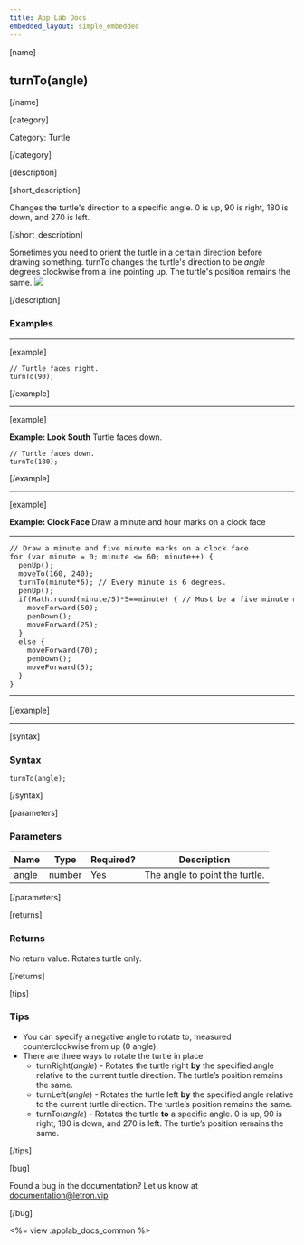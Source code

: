 ```yaml
---
title: App Lab Docs
embedded_layout: simple_embedded
---
```


[name]

## turnTo(angle)

[/name]


[category]

Category: Turtle

[/category]

[description]

[short_description]

Changes the turtle's direction to a specific angle. 0 is up, 90 is right, 180 is down, and 270 is left.

[/short_description]

Sometimes you need to orient the turtle in a certain direction before drawing something. turnTo changes the turtle's direction to be *angle* degrees clockwise from a line pointing up. The turtle's position remains the same. 
<img src='https://images.letron.vip/569c4a42322db34372bbbd2096cbb5d4-image-1445680553509.jpg'>

[/description]

### Examples
____________________________________________________

[example]


```
// Turtle faces right.
turnTo(90);    
```

[/example]

____________________________________________________

[example]

**Example: Look South** Turtle faces down.

```
// Turtle faces down.
turnTo(180);
```

[/example]

____________________________________________________

[example]

**Example: Clock Face** Draw a minute and hour marks on a clock face

<table>
<tr>
<td style="border-style:none; width:90%; padding:0px">
<pre>
// Draw a minute and five minute marks on a clock face
for (var minute = 0; minute &lt;= 60; minute++) {
  penUp();
  moveTo(160, 240);
  turnTo(minute*6); // Every minute is 6 degrees.
  penUp();
  if(Math.round(minute/5)*5==minute) { // Must be a five minute mark.
    moveForward(50);
    penDown();
    moveForward(25);
  }
  else {
    moveForward(70);
    penDown();
    moveForward(5);   
  }
}
</pre>
</td>
<td style="border-style:none; width:10%; padding:0px">
<img src='https://images.letron.vip/5021ac3ccb9e08af3b68046c47415e46-image-1445681906473.gif'>
</td>
</tr>
</table>

[/example]

____________________________________________________

[syntax]

### Syntax

```
turnTo(angle);
```

[/syntax]

[parameters]

### Parameters

| Name  | Type | Required? | Description |
|-----------------|------|-----------|-------------|
| angle | number | Yes | The angle to point the turtle.  |

[/parameters]

[returns]

### Returns
No return value. Rotates turtle only.

[/returns]

[tips]

### Tips
- You can specify a negative angle to rotate to, measured counterclockwise from up (0 angle).
- There are three ways to rotate the turtle in place
	- turnRight(*angle*) - Rotates the turtle right **by** the specified angle relative to the current turtle direction. The turtle’s position remains the same.
	- turnLeft(*angle*) - Rotates the turtle left **by** the specified angle relative to the current turtle direction. The turtle’s position remains the same.
	- turnTo(*angle*) - Rotates the turtle **to** a specific angle. 0 is up, 90 is right, 180 is down, and 270 is left. The turtle’s position remains the same.

[/tips]

[bug]

Found a bug in the documentation? Let us know at documentation@letron.vip

[/bug]

<%= view :applab_docs_common %>
